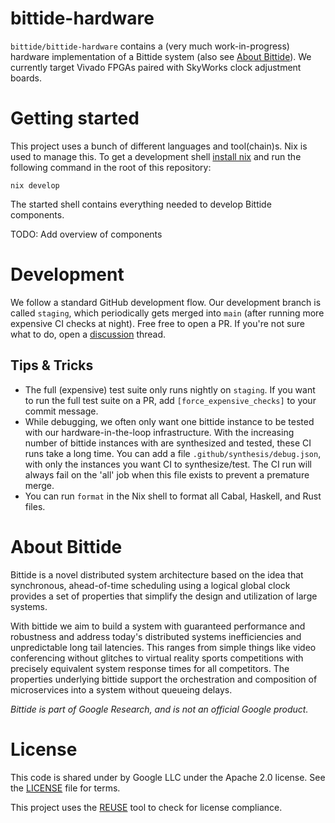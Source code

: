 <!--
SPDX-FileCopyrightText: 2022 Google LLC

SPDX-License-Identifier: Apache-2.0
-->

# bittide-hardware
`bittide/bittide-hardware` contains a (very much work-in-progress) hardware
implementation of a Bittide system (also see [About Bittide](#about-bittide)). We
currently target Vivado FPGAs paired with SkyWorks clock adjustment boards.

# Getting started
This project uses a bunch of different languages and tool(chain)s. Nix is used
to manage this. To get a development shell [install nix](https://nixos.org/download.html)
and run the following command in the root of this repository:

```
nix develop
```

The started shell contains everything needed to develop Bittide components.

TODO: Add overview of components

# Development
We follow a standard GitHub development flow. Our development branch is called `staging`, which periodically gets merged into `main` (after running more expensive CI checks at night). Free free to open a PR. If you're not sure what to do, open a [discussion](https://github.com/bittide/bittide-hardware/discussions) thread.

## Tips & Tricks

  * The full (expensive) test suite only runs nightly on `staging`. If you want to run the full test suite on a PR, add `[force_expensive_checks]` to your commit message.
  * While debugging, we often only want one bittide instance to be tested with our hardware-in-the-loop infrastructure. With the increasing number of bittide instances with are synthesized and tested, these CI runs take a long time. You can add a file `.github/synthesis/debug.json`, with only the instances you want CI to synthesize/test. The CI run will always fail on the 'all' job when this file exists to prevent a premature merge.
  * You can run `format` in the Nix shell to format all Cabal, Haskell, and Rust files.

# About Bittide
Bittide is a novel distributed system architecture based on the idea
that synchronous, ahead-of-time scheduling using a logical global
clock provides a set of properties that simplify the design and
utilization of large systems.

With bittide we aim to build a system with guaranteed performance and
robustness and address today's distributed systems inefficiencies and
unpredictable long tail latencies. This ranges from simple things like
video conferencing without glitches to virtual reality sports
competitions with precisely equivalent system response times for all
competitors. The properties underlying bittide support the
orchestration and composition of microservices into a system without
queueing delays.

_Bittide is part of Google Research, and is not an official Google product._

# License

This code is shared under by Google LLC under the Apache 2.0
license. See the [LICENSE](LICENSES/Apache-2.0.txt) file for terms.

This project uses the [REUSE](https://reuse.software/) tool to check for
license compliance.
